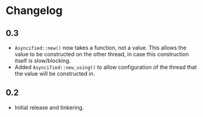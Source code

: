 # Changelog

## 0.3

- `Asyncified::new()` now takes a function, not a value. This allows the value to be constructed on the other thread, in case this construction itself is slow/blocking.
- Added `Asyncified::new_using()` to allow configuration of the thread that the value will be constructed in.

## 0.2

- Initial release and tinkering.

